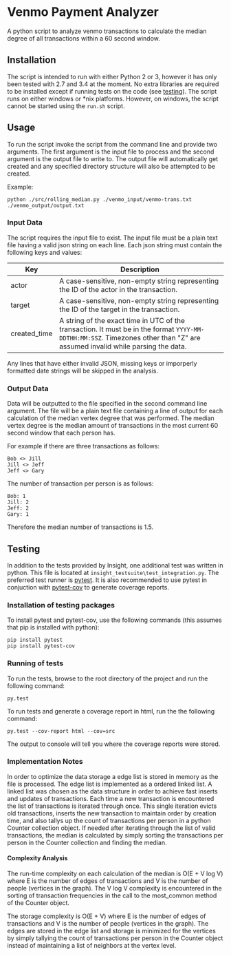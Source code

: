 # Venmo Payment Analyzer

A python script to analyze venmo transactions to calculate the median degree of all transactions within a 60 second window.

## Installation

The script is intended to run with either Python 2 or 3, however it has only been tested with 2.7 and 3.4 at the moment.  No extra libraries are required to be installed except if running tests on the code (see [testing](#testing)).  The script runs on either windows or *nix platforms.  However, on windows, the script cannot be started using the `run.sh` script.

## Usage

To run the script invoke the script from the command line and provide two arguments.  The first argument is the input file to process and the second argument is the output file to write to.  The output file will automatically get created and any specified directory structure will also be attempted to be created.

Example:

```
python ./src/rolling_median.py ./venmo_input/venmo-trans.txt ./venmo_output/output.txt
```

### Input Data

The script requires the input file to exist.  The input file must be a plain text file having a valid json string on each line.  Each json string must contain the following keys and values:

| Key | Description |
| --- | --- |
| actor | A case-sensitive, non-empty string representing the ID of the actor in the transaction. |
| target | A case-sensitive, non-empty string representing the ID of the target in the transaction. |
| created_time | A string of the exact time in UTC of the transaction.  It must be in the format `YYYY-MM-DDTHH:MM:SSZ`.  Timezones other than "Z" are assumed invalid while parsing the data. |

Any lines that have either invalid JSON, missing keys or imporperly formatted date strings will be skipped in the analysis.

### Output Data

Data will be outputted to the file specified in the second command line argument.  The file will be a plain text file containing a line of output for each calculation of the median vertex degree that was performed.  The median vertex degree is the median amount of transactions in the most current 60 second window that each person has.  

For example if there are three transactions as follows:

```
Bob <> Jill
Jill <> Jeff
Jeff <> Gary
```

The number of transaction per person is as follows:

```
Bob: 1
Jill: 2
Jeff: 2
Gary: 1
```

Therefore the median number of transactions is 1.5.

## Testing

In addition to the tests provided by Insight, one additional test was written in python.  This file is located at `insight_testsuite\test_integration.py`.  The preferred test runner is [pytest](http://pytest.org/).  It is also recommended to use pytest in conjuction with [pytest-cov](https://pypi.python.org/pypi/pytest-cov) to generate coverage reports.

### Installation of testing packages

To install pytest and pytest-cov, use the following commands (this assumes that pip is installed with python):

```
pip install pytest
pip install pytest-cov
```

### Running of tests

To run the tests, browse to the root directory of the project and run the following command:

```
py.test
```

To run tests and generate a coverage report in html, run the the following command:

```
py.test --cov-report html --cov=src
```

The output to console will tell you where the coverage reports were stored.

### Implementation Notes

In order to optimize the data storage a edge list is stored in memory as the file is processed.  The edge list is implemented as a ordered linked list.  A linked list was chosen as the data structure in order to achieve fast inserts and updates of transactions.  Each time a new transaction is encountered the list of transactions is iterated through once.  This single iteration evicts old transactions, inserts the new transaction to maintain order by creation time, and also tallys up the count of transactions per person in a python Counter collection object.  If needed after iterating through the list of valid transactions, the median is calculated by simply sorting the transactions per person in the Counter collection and finding the median.

#### Complexity Analysis

The run-time complexity on each calculation of the median is O(E + V log V) where E is the number of edges of transactions and V is the number of people (vertices in the graph).  The V log V complexity is encountered in the sorting of transaction frequencies in the call to the most_common method of the Counter object.

The storage complexity is O(E + V) where E is the number of edges of transactions and V is the number of people (vertices in the graph).  The edges are stored in the edge list and storage is minimized for the vertices by simply tallying the count of transactions per person in the Counter object instead of maintaining a list of neighbors at the vertex level.
